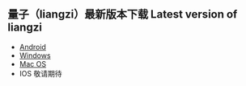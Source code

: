 ## 量子（liangzi）最新版本下载 Latest version of liangzi
- <a href="https://github.com/getliangzi/download/releases/download/v2.3.4/quantum-v2.3.4.apk"> Android </a>
- <a href="https://github.com/getliangzi/download/releases/download/v2.3.4/quantum-2.3.4-Setup.exe"> Windows </a>
- <a href="https://github.com/getliangzi/download/releases/download/v2.3.4/v234_quantum_darwin_amd64_install.dmg"> Mac OS </a>
- IOS 敬请期待
